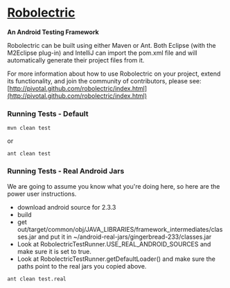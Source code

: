 <a name="README">[Robolectric](http://pivotal.github.com/robolectric/index.html)</a>
=======

**An Android Testing Framework**

Robolectric can be built using either Maven or Ant. Both Eclipse (with the M2Eclipse plug-in) and
IntelliJ can import the pom.xml file and will automatically generate their project files from it.

For more information about how to use Robolectric on your project, extend its functionality, and join the community of
contributors, please see: [http://pivotal.github.com/robolectric/index.html](http://pivotal.github.com/robolectric/index.html)

### Running Tests - Default

`mvn clean test`

or

`ant clean test`

### Running Tests - Real Android Jars
We are going to assume you know what you're doing here, so here are the power user instructions.

- download android source for 2.3.3
- build
- get out/target/common/obj/JAVA_LIBRARIES/framework_intermediates/classes.jar and put it in ~/android-real-jars/gingerbread-233/classes.jar
- Look at RobolectricTestRunner.USE_REAL_ANDROID_SOURCES and make sure it is set to true.
- Look at RobolectricTestRunner.getDefaultLoader() and make sure the paths point to the real jars you copied above.

`ant clean test.real`